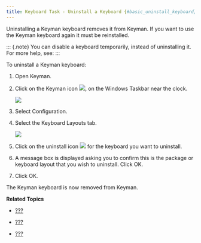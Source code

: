 ```yaml
---
title: Keyboard Task - Uninstall a Keyboard {#basic_uninstall_keyboard}
---
```


Uninstalling a Keyman keyboard removes it from Keyman. If you want to
use the Keyman keyboard again it must be reinstalled.

::: {.note}
You can disable a keyboard temporarily, instead of uninstalling it. For
more help, see:
:::

To uninstall a Keyman keyboard:

1.  Open Keyman.

2.  Click on the Keyman icon ![](../desktop_images/icon-keyman.png), on the
    Windows Taskbar near the clock.

    ![](../desktop_images/menu.png)

3.  Select Configuration.

4.  Select the Keyboard Layouts tab.

    ![](../desktop_images/tab-layout.png)

5.  Click on the uninstall icon ![](../desktop_images/icon-uninstall.png)
    for the keyboard you want to uninstall.

6.  A message box is displayed asking you to confirm this is the package
    or keyboard layout that you wish to uninstall. Click OK.

7.  Click OK.

The Keyman keyboard is now removed from Keyman.

**Related Topics**

-   [???](#basic_disable_keyboard)

-   [???](#basic_enable_keyboard)

-   [???](#start_download-and-install-keyboard)
